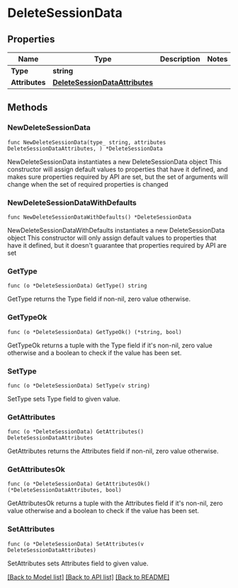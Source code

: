 # DeleteSessionData

## Properties

Name | Type | Description | Notes
------------ | ------------- | ------------- | -------------
**Type** | **string** |  | 
**Attributes** | [**DeleteSessionDataAttributes**](DeleteSessionDataAttributes.md) |  | 

## Methods

### NewDeleteSessionData

`func NewDeleteSessionData(type_ string, attributes DeleteSessionDataAttributes, ) *DeleteSessionData`

NewDeleteSessionData instantiates a new DeleteSessionData object
This constructor will assign default values to properties that have it defined,
and makes sure properties required by API are set, but the set of arguments
will change when the set of required properties is changed

### NewDeleteSessionDataWithDefaults

`func NewDeleteSessionDataWithDefaults() *DeleteSessionData`

NewDeleteSessionDataWithDefaults instantiates a new DeleteSessionData object
This constructor will only assign default values to properties that have it defined,
but it doesn't guarantee that properties required by API are set

### GetType

`func (o *DeleteSessionData) GetType() string`

GetType returns the Type field if non-nil, zero value otherwise.

### GetTypeOk

`func (o *DeleteSessionData) GetTypeOk() (*string, bool)`

GetTypeOk returns a tuple with the Type field if it's non-nil, zero value otherwise
and a boolean to check if the value has been set.

### SetType

`func (o *DeleteSessionData) SetType(v string)`

SetType sets Type field to given value.


### GetAttributes

`func (o *DeleteSessionData) GetAttributes() DeleteSessionDataAttributes`

GetAttributes returns the Attributes field if non-nil, zero value otherwise.

### GetAttributesOk

`func (o *DeleteSessionData) GetAttributesOk() (*DeleteSessionDataAttributes, bool)`

GetAttributesOk returns a tuple with the Attributes field if it's non-nil, zero value otherwise
and a boolean to check if the value has been set.

### SetAttributes

`func (o *DeleteSessionData) SetAttributes(v DeleteSessionDataAttributes)`

SetAttributes sets Attributes field to given value.



[[Back to Model list]](../README.md#documentation-for-models) [[Back to API list]](../README.md#documentation-for-api-endpoints) [[Back to README]](../README.md)


